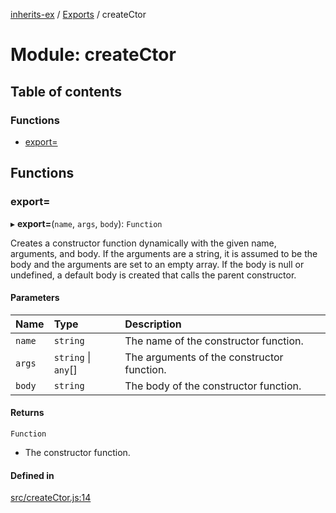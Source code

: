 [inherits-ex](../README.md) / [Exports](../modules.md) / createCtor

# Module: createCtor

## Table of contents

### Functions

- [export&#x3D;](createCtor.md#export&#x3D;)

## Functions

### export&#x3D;

▸ **export=**(`name`, `args`, `body`): `Function`

Creates a constructor function dynamically with the given name, arguments, and body.
If the arguments are a string, it is assumed to be the body and the arguments are set to an empty array.
If the body is null or undefined, a default body is created that calls the parent constructor.

#### Parameters

| Name | Type | Description |
| :------ | :------ | :------ |
| `name` | `string` | The name of the constructor function. |
| `args` | `string` \| `any`[] | The arguments of the constructor function. |
| `body` | `string` | The body of the constructor function. |

#### Returns

`Function`

- The constructor function.

#### Defined in

[src/createCtor.js:14](https://github.com/snowyu/inherits-ex.js/blob/2bbec9d/src/createCtor.js#L14)
